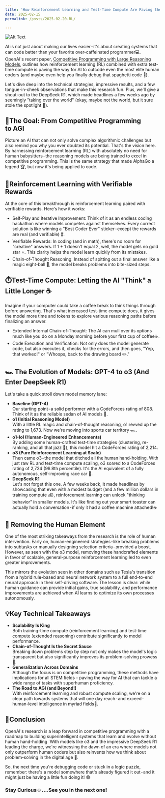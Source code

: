 ```yaml
---
title: 'How Reinforcement Learning and Test-Time Compute Are Paving the Way👀'
date: 2025-02-15
permalink: /posts/2025-02-20-RL/

---
```


![Alt Text](https://cdn-images-1.medium.com/v2/resize:fit:1200/1*8URNIIOyWLVz6fzbLAf9Dg.jpeg)

AI is not just about making our lives easier - it's about creating systems that can code better than your favorite over-caffeinated programmer💻. OpenAI's recent paper, [Competitive Programming with Large Reasoning Models](https://arxiv.org/abs/2502.06807), outlines how reinforcement learning (RL) combined with extra test-time compute is paving the way for AI to outcode even the most elite human coders (and maybe even help you finally debug that spaghetti code 🍝).

Let's dive deep into the technical strategies, impressive results, and a few tongue-in-cheek observations that make this research fun. Plus, we'll give a shout-out to the DeepSeek R1, which made headlines a few weeks ago by seemingly "taking over the world" (okay, maybe not the world, but it sure stole the spotlight 🌟).

## 🎯The Goal: From Competitive Programming to AGI
Picture an AI that can not only solve complex algorithmic challenges but also remind you why you ever doubted its potential. That's the vision here. By harnessing reinforcement learning (RL) with absolutely no need for human babysitters - the reasoning models are being trained to excel in competitive programming. This is the same strategy that made AlphaGo a legend 🏆, but now it's being applied to code.

## 🎁Reinforcement Learning with Verifiable Rewards
At the core of this breakthrough is reinforcement learning paired with verifiable rewards. Here's how it works:  
- Self-Play and Iterative Improvement:
Think of it as an endless coding hackathon where models competes against themselves. Every correct solution is like winning a "Best Coder Ever" sticker - except the rewards are real (and verifiable) 🎖️.  
- Verifiable Rewards:
In coding (and in math), there's no room for "creative" answers.  If 1 + 1 doesn't equal 2, well, the model gets no gold star ⭐. This clarity helps the model learn quickly from its mistakes.  
- Chain-of-Thought Reasoning:
Instead of spitting out a final answer like a magic eight-ball 🎱, the model breaks problems into bite-sized steps. 

## ⏱️Test-Time Compute: Letting the AI "Think" a Little Longer ☕
Imagine if your computer could take a coffee break to think things through before answering. That's what increased test-time compute does, it gives the model more time and tokens to explore various reasoning paths before finalizing an answer.  
- Extended Internal Chain-of-Thought:
The AI can mull over its options much like you do on a Monday morning before your first cup of coffee☕.    
- Code Execution and Verification:
Not only does the model generate code, but also executes it, checks for the errors, and then goes, "Yep, that worked!" or "Whoops, back to the drawing board ✏️."  

## 🏎️ The Evolution of Models: GPT-4 to o3 (And Enter DeepSeek R1) 
Let's take a quick stroll down model memory lane:  
- **Baseline (GPT-4)**  
Our starting point - a solid performer with a CodeForces rating of 808. Think of it as the reliable sedan of AI models 🚗.  
- **o1 (Initial Reasoning Model)**  
With a little RL magic and chain-of-thought reasoning, o1 revved up the rating to 1,673. Now we're moving into sports car territory 🏎️.  
- **o1-IoI (Human-Engineered Enhancements)**  
By adding some human-crafted test-time strategies (clustering, re-ranking, and all that jazz 🎷), this model hit a CodeForces rating of 2,214.  
- **o3 (Pure Reinforcement Learning at Scale)**  
Then came o3 - the model that ditched all the human hand-holding. With just raw RL and test-time compute scaling, o3 soared to a CodeForces rating of 2,724 (99.8th percentile). It's the AI equivalent of a fully autonomous, self-improving race car 🚀.  
- **DeepSeek R1**  
Let's not forget this one. A few weeks back, it made headlines by showcasing that even with a modest budget (and a few million dollars in training compute 💰), reinforcement learning can unlock "thinking behavior" in smaller models. It's like finding out your smart toaster can actually hold a conversation - if only it had a coffee machine attached!☕

## 🚫 Removing the Human Element
One of the most striking takeaways from the research is the role of human intervention. Early on, human-engineered strategies - like breaking problems into subtasks or manually designing selection criteria - provided a boost. However, as seen with the o3 model, removing these handcrafted elements in favor of scalable, general-purpose reinforcement learning led to even greater improvements.

This mirrors the evolution seen in other domains such as Tesla's transition from a hybrid rule-based and neural network system to a full end-to-end neural approach in their self-driving software. The lesson is clear: while human guidance can provide initial gains, true scalability, and performance improvements are achieved when AI learns to optimize its own processes autonomously.

## 💡Key Technical Takeaways
- **Scalability Is King**  
Both training-time compute (reinforcement learning) and test-time compute (extended reasoning) contribute significantly to model performance.  
- **Chain-of-Thought Is the Secret Sauce**  
Breaking down problems step by step not only makes the model's logic transparent but also significantly improves its problem-solving prowess🧩.  
- **Generalization Across Domains**  
Although the focus is on competitive programming, these methods have implications for all STEM fields - paving the way for AI that can tackle a wide range of tasks with superhuman proficiency.  
- **The Road to AGI (and Beyond!)**  
With reinforcement learning and robust compute scaling, we're on a clear path towards systems that will one day reach - and exceed - human-level intelligence in myriad fields🌌.

## 🎉Conclusion
OpenAI's research is a leap forward in competitive programming with a roadmap to building superintelligent systems that learn and evolve without human hand-holding. With models like o3 and the impressive DeepSeek R1 leading the charge, we're witnessing the dawn of an era where models not only outperform human coders but also reinvents how we think about problem-solving in the digital age 🤩.

So, the next time you're debugging code or stuck in a logic puzzle, remember: there's a model somewhere that's already figured it out - and it might just be having a little fun doing it! 😄

### Stay Curious☺️….See you in the next one!